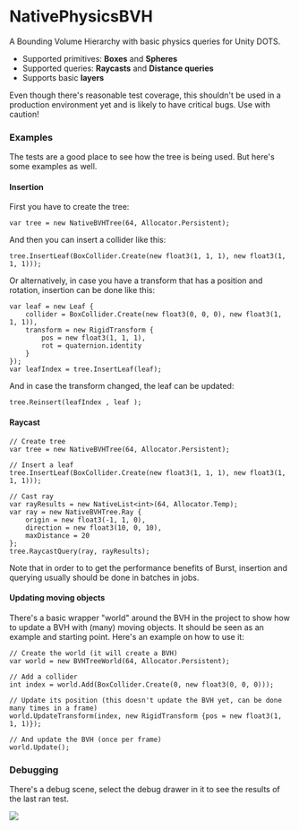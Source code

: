 # NativePhysicsBVH
A Bounding Volume Hierarchy with basic physics queries for Unity DOTS.

- Supported primitives: **Boxes** and **Spheres**
- Supported queries: **Raycasts** and **Distance queries**
- Supports basic **layers**

Even though there's reasonable test coverage, this shouldn't be used in a production environment yet and is likely to have critical bugs. Use with caution!

### Examples

The tests are a good place to see how the tree is being used. But here's some examples as well.

#### Insertion

First you have to create the tree:
```
var tree = new NativeBVHTree(64, Allocator.Persistent);  
```
And then you can insert a collider like this:

```
tree.InsertLeaf(BoxCollider.Create(new float3(1, 1, 1), new float3(1, 1, 1)));  
```

Or alternatively, in case you have a transform that has a position and rotation, insertion can be done like this:

```
var leaf = new Leaf {  
    collider = BoxCollider.Create(new float3(0, 0, 0), new float3(1, 1, 1)),  
    transform = new RigidTransform {  
	    pos = new float3(1, 1, 1),  
	    rot = quaternion.identity  
	}  
});
var leafIndex = tree.InsertLeaf(leaf);
```

And in case the transform changed, the leaf can be updated:

```
tree.Reinsert(leafIndex , leaf );
```

#### Raycast

```
// Create tree
var tree = new NativeBVHTree(64, Allocator.Persistent);  

// Insert a leaf
tree.InsertLeaf(BoxCollider.Create(new float3(1, 1, 1), new float3(1, 1, 1)));  
  
// Cast ray
var rayResults = new NativeList<int>(64, Allocator.Temp);  
var ray = new NativeBVHTree.Ray {  
    origin = new float3(-1, 1, 0),  
    direction = new float3(10, 0, 10),  
    maxDistance = 20  
};  
tree.RaycastQuery(ray, rayResults);
```
Note that in order to to get the performance benefits of Burst, insertion and querying usually should be done in batches in jobs.

#### Updating moving objects

There's a basic wrapper "world" around the BVH in the project to show how to update a BVH with (many) moving objects. It should be seen as an example and starting point. Here's an example on how to use it:

```
// Create the world (it will create a BVH)
var world = new BVHTreeWorld(64, Allocator.Persistent);

// Add a collider
int index = world.Add(BoxCollider.Create(0, new float3(0, 0, 0)));  

// Update its position (this doesn't update the BVH yet, can be done many times in a frame)
world.UpdateTransform(index, new RigidTransform {pos = new float3(1, 1, 1)});

// And update the BVH (once per frame)
world.Update();
```
### Debugging

There's a debug scene, select the debug drawer in it to see the results of the last ran test.

![](https://i.imgur.com/4R6ygoZ.png)
